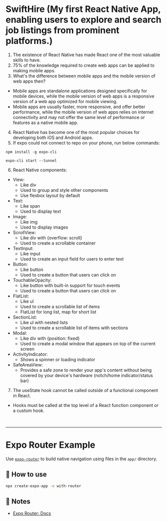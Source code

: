 # SwiftHire (My first React Native App, enabling users to explore and search job listings from prominent platforms.)

1. The existence of React Native has made React one of the most valuable skills to have.
2. 75% of the knowledge required to create web apps can be applied to making mobile apps.
3. What's the difference between mobile apps and the mobile version of web apps then?
- Mobile apps are standalone applications designed specifically for mobile devices, while the mobile version of web apps is a responsive version of a web app optimized for mobile viewing.
- Mobile apps are usually faster, more responsive, and offer better performance, while the mobile version of web apps relies on internet connectivity and may not offer the same level of performance or features as a native mobile app.
4. React Native has become one of the most popular choices for developing both iOS and Android apps.
5. If expo could not connect to repo on your phone, run below commands:
```
npm install -g expo-cli

expo-cli start --tunnel

```
6. React Native components:
- View:
  - Like div
  - Used to group and style other components
  - Use flexbox layout by default
- Text:
  - Like span
  - Used to display text
- Image:
  - Like img
  - Used to display images
- ScrollView:
  - Like div with {overflow: scroll}
  - Used to create a scrollable container
- TextInput:
  - Like input
  - Used to create an input field for users to enter text
- Button:
  - Like button
  - Used to create a button that users can click on
- TouchableOpacity:
  - Like button with built-in support for touch events
  - Used to create a button that users can click on
- FlatList:
  - Like ul
  - Used to create a scrollable list of items
  - FlatList for long list, map for short list
- SectionList:
  - Like ul with nested lists
  - Used to create a scrollable list of items with sections
- Modal:
  - Like div with {position: fixed}
  - Used to create a modal window that appears on top of the current screen
- ActivityIndicator:
  - Shows a spinner or loading indicator 
- SafeAreaView:
  - Provides a safe zone to render your app's content without being covered by your device's hardware (notch/home indicator/status bar)
7. The useState hook cannot be called outside of a functional component in React.
- Hooks must be called at the top level of a React function component or a custom hook.


<br />

----------------------------------


# Expo Router Example

Use [`expo-router`](https://docs.expo.dev/router/introduction/) to build native navigation using files in the `app/` directory.

## 🚀 How to use

```sh
npx create-expo-app -e with-router
```

## 📝 Notes

- [Expo Router: Docs](https://docs.expo.dev/router/introduction/)
